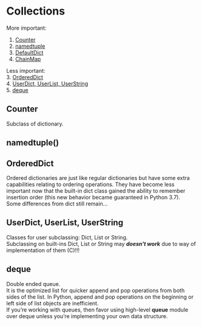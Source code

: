 # Collections  
More important:
1. [Counter](#Counter)  
2. [namedtuple](#namedtuple)
3. [DefaultDict]()
4. [ChainMap]()
  
Less important:  
3. [OrderedDict](#OrderedDict)  
4. [UserDict, UserList, UserString](#UserDict)  
5. [deque](#deque)
## Counter  
Subclass of dictionary.  
## namedtuple()  

## OrderedDict  
Ordered dictionaries are just like regular dictionaries but have some extra capabilities relating to ordering operations. They have become less important now that the built-in dict class gained the ability to remember insertion order (this new behavior became guaranteed in Python 3.7).  
Some differences from dict still remain...  
## UserDict, UserList, UserString  
Classes for user subclassing:  Dict, List or String.  
Subclassing on built-ins Dict, List or String may ***doesn't work*** due to way of implementation of them (C)!!!  
## deque  
Double ended queue.  
It is the optimized list for quicker append and pop operations from both sides of the list.
In Python, append and pop operations on the beginning or left side of list objects are inefficient.  
If you’re working with queues, then favor using high-level **queue** module over deque unless you’re implementing your own data structure.  


